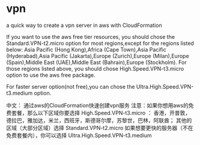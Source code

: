 # vpn
a quick way to create a vpn server in aws with CloudFormation

If you want to use the aws free tier resources, you should chose the Standard.VPN-t2.micro option for most regions,except for the regions listed below:
Asia Pacific (Hong Kong),Africa (Cape Town),Asia Pacific (Hyderabad),Asia Pacific (Jakarta),Europe (Zurich),Europe (Milan),Europe (Spain),Middle East (UAE),Middle East (Bahrain),Europe (Stockholm).
For those regions listed above, you should chose High.Speed.VPN-t3.micro option to use the aws free package.

For faster server option(not free),you can chose the Ultra.High.Speed.VPN-t3.medium option.


中文：
通过aws的CloudFormation快速创建vpn服务
注意：如果你想用aws的免费套餐，那么以下区域你要选择 High.Speed.VPN-t3.micro ：
香港，开普敦，德拉巴，雅加达，米兰，西班牙，斯德哥尔摩，苏黎世，巴林，阿联酋；
其他的区域（大部分区域）选择 Standard.VPN-t2.micro
如果想要更快的服务器（不在免费套餐内），你可以选择 Ultra.High.Speed.VPN-t3.medium
